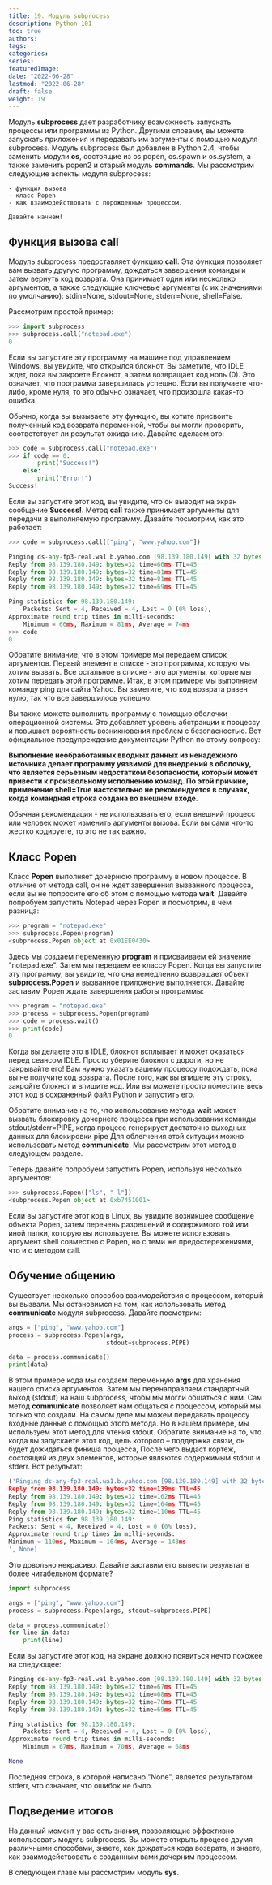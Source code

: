 ```yaml
---
title: 19. Модуль subprocess
description: Python 101
toc: true
authors:
tags:
categories:
series:
featuredImage:
date: "2022-06-28"
lastmod: "2022-06-28"
draft: false
weight: 19
---
```


Модуль **subprocess** дает разработчику возможность запускать процессы или программы из Python. Другими словами, вы можете запускать приложения и передавать им аргументы с помощью модуля subprocess. Модуль subprocess был добавлен в Python 2.4, чтобы заменить модули **os**, состоящие из os.popen, os.spawn и os.system, а также заменить popen2 и старый модуль **commands**. Мы рассмотрим следующие аспекты модуля subprocess:

    - функция вызова
    - класс Popen
    - как взаимодействовать с порожденным процессом.

    Давайте начнем!

## Функция вызова call

Модуль subprocess предоставляет функцию **call**. Эта функция позволяет вам вызвать другую программу, дождаться завершения команды и затем вернуть код возврата. Она принимает один или несколько аргументов, а также следующие ключевые аргументы (с их значениями по умолчанию): stdin=None, stdout=None, stderr=None, shell=False.

Рассмотрим простой пример:

```python
>>> import subprocess
>>> subprocess.call("notepad.exe")
0
```

Если вы запустите эту программу на машине под управлением Windows, вы увидите, что открылся блокнот. Вы заметите, что IDLE ждет, пока вы закроете Блокнот, а затем возвращает код ноль (0). Это означает, что программа завершилась успешно. Если вы получаете что-либо, кроме нуля, то это обычно означает, что произошла какая-то ошибка.

Обычно, когда вы вызываете эту функцию, вы хотите присвоить полученный код возврата переменной, чтобы вы могли проверить, соответствует ли результат ожиданию. Давайте сделаем это:

```python
>>> code = subprocess.call("notepad.exe")
>>> if code == 0:
        print("Success!")
    else:
        print("Error!")
Success!
```

Если вы запустите этот код, вы увидите, что он выводит на экран сообщение **Success!**. Метод **call** также принимает аргументы для передачи в выполняемую программу. Давайте посмотрим, как это работает:

```python
>>> code = subprocess.call(["ping", "www.yahoo.com"])

Pinging ds-any-fp3-real.wa1.b.yahoo.com [98.139.180.149] with 32 bytes of data:
Reply from 98.139.180.149: bytes=32 time=66ms TTL=45
Reply from 98.139.180.149: bytes=32 time=81ms TTL=45
Reply from 98.139.180.149: bytes=32 time=81ms TTL=45
Reply from 98.139.180.149: bytes=32 time=69ms TTL=45

Ping statistics for 98.139.180.149:
    Packets: Sent = 4, Received = 4, Lost = 0 (0% loss),
Approximate round trip times in milli-seconds:
    Minimum = 66ms, Maximum = 81ms, Average = 74ms
>>> code
0
```

Обратите внимание, что в этом примере мы передаем список аргументов. Первый элемент в списке - это программа, которую мы хотим вызвать. Все остальное в списке - это аргументы, которые мы хотим передать этой программе. Итак, в этом примере мы выполняем команду ping для сайта Yahoo. Вы заметите, что код возврата равен нулю, так что все завершилось успешно.

Вы также можете выполнить программу с помощью оболочки операционной системы. Это добавляет уровень абстракции к процессу и повышает вероятность возникновения проблем с безопасностью. Вот официальное предупреждение документации Python по этому вопросу:

**Выполнение необработанных вводных данных из ненадежного источника делает программу уязвимой для внедрений в оболочку, что является серьезным недостатком безопасности, который может привести к произвольному исполнению команд. По этой причине, применение shell=True настоятельно не рекомендуется в случаях, когда командная строка создана во внешнем входе.**

Обычная рекомендация - не использовать его, если внешний процесс или человек может изменить аргументы вызова. Если вы сами что-то жестко кодируете, то это не так важно.

## Класс Popen

Класс **Popen** выполняет дочернюю программу в новом процессе. В отличие от метода call, он не ждет завершения вызванного процесса, если вы не попросите его об этом с помощью метода **wait**. Давайте попробуем запустить Notepad через Popen и посмотрим, в чем разница:

```python
>>> program = "notepad.exe"
>>> subprocess.Popen(program)
<subprocess.Popen object at 0x01EE0430>
```

Здесь мы создаем переменную **program** и присваиваем ей значение "notepad.exe". Затем мы передаем ее классу Popen. Когда вы запустите эту программу, вы увидите, что она немедленно возвращает объект **subprocess.Popen** и вызванное приложение выполняется. Давайте заставим Popen ждать завершения работы программы:

```python
>>> program = "notepad.exe"
>>> process = subprocess.Popen(program)
>>> code = process.wait()
>>> print(code)
0
```

Когда вы делаете это в IDLE, блокнот всплывает и может оказаться перед сеансом IDLE. Просто уберите блокнот с дороги, но не закрывайте его!  Вам нужно указать вашему процессу подождать, пока вы не получите код возврата. После того, как вы впишете эту строку, закройте блокнот и впишите код. Или вы можете просто поместить весь этот код в сохраненный файл Python и запустить его.

Обратите внимание на то, что использование метода **wait** может вызвать блокировку дочернего процесса при использовании команды stdout/stderr=PIPE, когда процесс генерирует достаточно выходных данных для блокировки pipe Для облегчения этой ситуации можно использовать метод **communicate**. Мы рассмотрим этот метод в следующем разделе.

Теперь давайте попробуем запустить Popen, используя несколько аргументов:

```python
>>> subprocess.Popen(["ls", "-l"])
<subprocess.Popen object at 0xb7451001>
```

Если вы запустите этот код в Linux, вы увидите возникшее сообщение объекта Popen, затем перечень разрешений и содержимого той или иной папки, которую вы используете. Вы можете использовать аргумент shell совместно с Popen, но с теми же предостережениями, что и с методом call.

## Обучение общению

Существует несколько способов взаимодействия с процессом, который вы вызвали. Мы остановимся на том, как использовать метод **communicate** модуля subprocess. Давайте посмотрим:

```python
args = ["ping", "www.yahoo.com"]
process = subprocess.Popen(args,
                           stdout=subprocess.PIPE)

data = process.communicate()
print(data)
```

В этом примере кода мы создаем переменную **args** для хранения нашего списка аргументов. Затем мы перенаправляем стандартный выход (stdout) на наш subprocess, чтобы мы могли общаться с ним. Сам метод **communicate** позволяет нам общаться с процессом, который мы только что создали. На самом деле мы можем передавать процессу входные данные с помощью этого метода. Но в нашем примере, мы используем этот метод для чтения stdout. Обратите внимание на то, что когда вы запускаете этот код, цель которого – поддержка связи, он будет дожидаться финиша процесса, После чего выдаст кортеж, состоящий из двух элементов, которые являются содержимым stdout и stderr. Вот результат:

```python
('Pinging ds-any-fp3-real.wa1.b.yahoo.com [98.139.180.149] with 32 bytes of data:
Reply from 98.139.180.149: bytes=32 time=139ms TTL=45
Reply from 98.139.180.149: bytes=32 time=162ms TTL=45
Reply from 98.139.180.149: bytes=32 time=164ms TTL=45
Reply from 98.139.180.149: bytes=32 time=110ms TTL=45
Ping statistics for 98.139.180.149:
Packets: Sent = 4, Received = 4, Lost = 0 (0% loss),
Approximate round trip times in milli-seconds:
Minimum = 110ms, Maximum = 164ms, Average = 143ms
', None)

```

Это довольно некрасиво. Давайте заставим его вывести результат в более читабельном формате?

```python
import subprocess

args = ["ping", "www.yahoo.com"]
process = subprocess.Popen(args, stdout=subprocess.PIPE)

data = process.communicate()
for line in data:
    print(line)
```

Если вы запустите этот код, на экране должно появиться нечто похожее на следующее:

```python
Pinging ds-any-fp3-real.wa1.b.yahoo.com [98.139.180.149] with 32 bytes of data:
Reply from 98.139.180.149: bytes=32 time=67ms TTL=45
Reply from 98.139.180.149: bytes=32 time=68ms TTL=45
Reply from 98.139.180.149: bytes=32 time=70ms TTL=45
Reply from 98.139.180.149: bytes=32 time=69ms TTL=45

Ping statistics for 98.139.180.149:
    Packets: Sent = 4, Received = 4, Lost = 0 (0% loss),
Approximate round trip times in milli-seconds:
    Minimum = 67ms, Maximum = 70ms, Average = 68ms

None
```
Последняя строка, в которой написано "None", является результатом stderr, что означает, что ошибок не было.

## Подведение итогов

На данный момент у вас есть знания, позволяющие эффективно использовать модуль subprocess. Вы можете открыть процесс двумя различными способами, знаете, как дождаться кода возврата, и знаете, как взаимодействовать с созданным вами дочерним процессом.

В следующей главе мы рассмотрим модуль **sys**.
